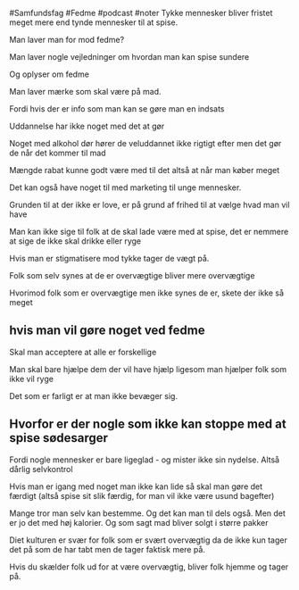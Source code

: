 #Samfundsfag #Fedme #podcast #noter 
Tykke mennesker bliver fristet meget mere end tynde mennesker til at spise.

Man laver man for mod fedme?

Man laver nogle vejledninger om hvordan man kan spise sundere

Og oplyser om fedme

Man laver mærke som skal være på mad.

Fordi hvis der er info som man kan se gøre man en indsats

Uddannelse har ikke noget med det at gør

Noget med alkohol dør hører de veluddannet ikke rigtigt efter men det gør de når det kommer til mad

Mængde rabat kunne godt være med til det altså at når man køber meget

Det kan også have noget til med marketing til unge mennesker.

Grunden til at der ikke er love, er på grund af frihed til at vælge hvad man vil have

Man kan ikke sige til folk at de skal lade være med at spise, det er nemmere at sige de ikke skal drikke eller ryge

Hvis man er stigmatisere mod tykke tager de vægt på.

Folk som selv synes at de er overvægtige bliver mere overvægtige

Hvorimod folk som er overvægtige men ikke synes de er, skete der ikke så meget

## hvis man vil gøre noget ved fedme

Skal man acceptere at alle er forskellige

Man skal bare hjælpe dem der vil have hjælp ligesom man hjælper folk som ikke vil ryge

Det som er farligt er at man ikke bevæger sig.

## Hvorfor er der nogle som ikke kan stoppe med at spise sødesarger

Fordi nogle mennesker er bare ligeglad - og mister ikke sin nydelse. Altså dårlig selvkontrol

Hvis man er igang med noget man ikke kan lide så skal man gøre det færdigt (altså spise sit slik færdig, for man vil ikke være usund bagefter)

Mange tror man selv kan bestemme. Og det kan man til dels også. Men det er jo det med høj kalorier. Og som sagt mad bliver solgt i større pakker

Diet kulturen er svær for folk som er svært overvægtig da de ikke kun tager det på som de har tabt men de tager faktisk mere på.

Hvis du skælder folk ud for at være overvægtig, bliver folk hjemme og tager på.